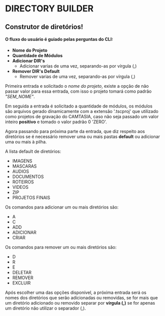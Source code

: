 # DIRECTORY BUILDER
## Construtor de diretórios!
 
#### O fluxo do usuário é guiado pelas perguntas do CLI:
- **Nome do Projeto**
- **Quantidade de Módulos**
- **Adicionar DIR's**
   - Adicionar varias de uma vez, separando-as por vírgula (,)
- **Remover DIR's Default**
   - Remover varias de uma vez, separando-as por vírgula (,)
 
Primeira entrada e solicitado o *nome do projeto*, existe a opção de não passar valor para essa entrada, com isso o projeto tomará como padrão *"SEM_NOME"*.
 
Em seguida a entrada é solicitado a quantidade de módulos, os módulos são arquivos gerado dinamicamente com a extensão '.tscproj' que utilizado como projetos de gravação do CAMTASIA, caso não seja passado um valor inteiro **positivo** e tomado o valor padrão 0 'ZERO'.
 
Agora passando para próxima parte da entrada, que diz respeito aos diretórios se é necessário remover uma ou mais pastas **default** ou adicionar uma ou mais à pilha.

A lista default de diretórios:
- IMAGENS
- MASCARAS
- AUDIOS
- DOCUMENTOS
- ROTEIROS
- VIDEOS
- ZIP
- PROJETOS FINAIS
 
Os comandos para adicionar um ou mais diretórios são:
- A
- C
- ADD
- ADICIONAR
- CRIAR
 
Os comandos para remover um ou mais diretórios são:
- D
- R
- E
- DELETAR
- REMOVER
- EXCLUIR

Após escolher uma das opções disponível, a próxima entrada será os nomes dos diretórios que serão adicionadas ou removidas, se for mais que um diretório adicionado ou removido separar por **vírgula (,)** se for apenas um diretório não utilizar o separador (,).
